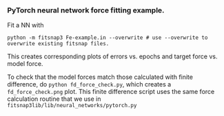 ### PyTorch neural network force fitting example.

Fit a NN with

    python -m fitsnap3 Fe-example.in --overwrite # use --overwrite to overwrite existing fitsnap files.

This creates corresponding plots of errors vs. epochs and target force vs. model force. 

To check that the model forces match those calculated with finite difference, do 
`python fd_force_check.py`, which creates a `fd_force_check.png` plot. This finite difference 
script uses the same force calculation routine that we use in 
`fitsnap3lib/lib/neural_networks/pytorch.py`
